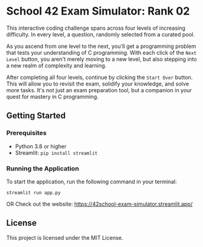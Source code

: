 # School 42 Exam Simulator: Rank 02
This interactive coding challenge spans across four levels of increasing difficulty. In every level, a question, randomly selected from a curated pool. 

As you ascend from one level to the next, you'll get a programming problem that tests your understanding of C programming. With each click of the `Next Level` button, you aren't merely moving to a new level, but also stepping into a new realm of complexity and learning.

After completing all four levels, continue by clicking the `Start Over` button. This will allow you to revisit the exam, solidify your knowledge, and solve more tasks. It's not just an exam preparation tool, but a companion in your quest for mastery in C programming.

## Getting Started

### Prerequisites

- Python 3.8 or higher
- Streamlit: `pip install streamlit`

### Running the Application

To start the application, run the following command in your terminal:
```
streamlit run app.py
```
OR Check out the website: https://42school-exam-simulator.streamlit.app/

## License
This project is licensed under the MIT License.
